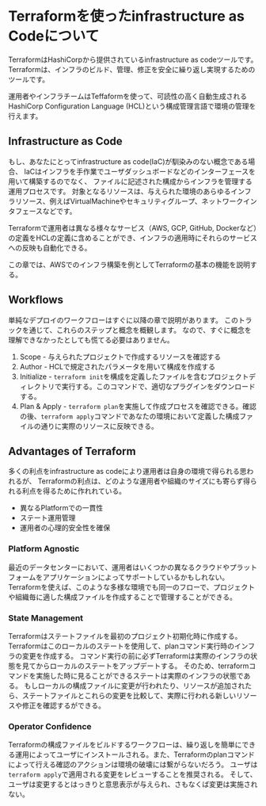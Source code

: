 # Terraformを使ったinfrastructure as Codeについて
TerraformはHashiCorpから提供されているinfrastructure as codeツールです。
Terraformは、インフラのビルド、管理、修正を安全に繰り返し実現するためのツールです。

運用者やインフラチームはTeffaformを使って、可読性の高く自動生成されるHashiCorp Configuration Language (HCL)という構成管理言語で環境の管理を行えます。

## Infrastructure as Code
もし、あなたにとってinfrastructure as code(IaC)が馴染みのない概念である場合、
IaCはインフラを手作業でユーザダッシュボードなどのインターフェースを用いて構築するのでなく、
ファイルに記述された構成からインフラを管理する運用プロセスです。
対象となるリソースは、与えられた環境のあらゆるインフラリソース、例えばVirtualMachineやセキュリティグループ、ネットワークインタフェースなどです。

Terraformで運用者は異なる様々なサービス（AWS, GCP, GitHub, Dockerなど）の定義をHCLの定義に含めることができ、インフラの適用時にそれらのサービスへの反映も自動化できる。

この章では、AWSでのインフラ構築を例としてTerraformの基本の機能を説明する。

## Workflows
単純なデプロイのワークフローはすぐに以降の章で説明があります。
このトラックを通じて、これらのステップと概念を概観します。
なので、すぐに概念を理解できなかったとしても慌てる必要はありません。

1. Scope - 与えられたプロジェクトで作成するリソースを確認する
1. Author - HCLで規定されたパラメータを用いて構成を作成する
1. Initialize - `terraform init`を構成を定義したファイルを含むプロジェクトディレクトリで実行する。このコマンドで、適切なプラグインをダウンロードする。
1. Plan & Apply - `terraform plan`を実施して作成プロセスを確認できる。確認の後、`terraform apply`コマンドであなたの環境において定義した構成ファイルの通りに実際のリソースに反映できる。


## Advantages of Terraform
多くの利点をinfrastructure as codeにより運用者は自身の環境で得られる思われるが、
Terraformの利点は、どのような運用者や組織のサイズにも寄らず得られる利点を得るために作れれている。

- 異なるPlatformでの一貫性
- ステート運用管理
- 運用者の心理的安全性を確保


### Platform Agnostic
最近のデータセンターにおいて、運用者はいくつかの異なるクラウドやプラットフォームをアプリケーションによってサポートしているかもしれない。
Terraformを使えば、このような多様な環境でも同一のフローで、プロジェクトや組織毎に適した構成ファイルを作成することで管理することができる。


### State Management
Terraformはステートファイルを最初のプロジェクト初期化時に作成する。
Terraformはこのローカルのステートを使用して、planコマンド実行時のインフラの変更を作成する。
コマンド実行の前に必ずTerraformは実際のインフラの状態を見てからローカルのステートをアップデートする。
そのため、terraformコマンドを実施した時に見ることができるステートは実際のインフラの状態である。
もしローカルの構成ファイルに変更が行われたり、リソースが追加されたら、ステートファイルとこれらの変更を比較して、実際に行われる新しいリソースや修正を確認するができる。

### Operator Confidence
Terraformの構成ファイルをビルドするワークフローは、繰り返しを簡単にできる運用によってユーザにインストールされる。また、Terraformのplanコマンドによって行える確認のアクションは環境の破壊には繋がらないだろう。
ユーザは`terraform apply`で適用される変更をレビューすることを推奨される。
そして、ユーザは変更するとはっきりと意思表示が与えられ、さもなくば変更は実施されない。
